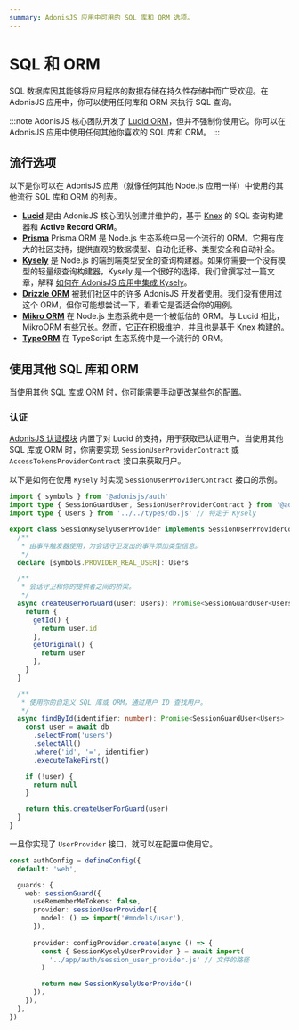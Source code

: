 ```yaml
---
summary: AdonisJS 应用中可用的 SQL 库和 ORM 选项。
---
```


# SQL 和 ORM

SQL 数据库因其能够将应用程序的数据存储在持久性存储中而广受欢迎。在 AdonisJS 应用中，你可以使用任何库和 ORM 来执行 SQL 查询。

:::note
AdonisJS 核心团队开发了 [Lucid ORM](./lucid.md)，但并不强制你使用它。你可以在 AdonisJS 应用中使用任何其他你喜欢的 SQL 库和 ORM。
:::

## 流行选项

以下是你可以在 AdonisJS 应用（就像任何其他 Node.js 应用一样）中使用的其他流行 SQL 库和 ORM 的列表。

- [**Lucid**](./lucid.md) 是由 AdonisJS 核心团队创建并维护的，基于 [Knex](https://knexjs.org) 的 SQL 查询构建器和 **Active Record ORM**。
- [**Prisma**](https://prisma.io/orm) Prisma ORM 是 Node.js 生态系统中另一个流行的 ORM。它拥有庞大的社区支持，提供直观的数据模型、自动化迁移、类型安全和自动补全。
- [**Kysely**](https://kysely.dev/docs/getting-started) 是 Node.js 的端到端类型安全的查询构建器。如果你需要一个没有模型的轻量级查询构建器，Kysely 是一个很好的选择。我们曾撰写过一篇文章，解释 [如何在 AdonisJS 应用中集成 Kysely](https://adonisjs.com/blog/kysely-with-adonisjs)。
- [**Drizzle ORM**](https://orm.drizzle.team/) 被我们社区中的许多 AdonisJS 开发者使用。我们没有使用过这个 ORM，但你可能想尝试一下，看看它是否适合你的用例。
- [**Mikro ORM**](https://mikro-orm.io/docs/guide/first-entity) 在 Node.js 生态系统中是一个被低估的 ORM。与 Lucid 相比，MikroORM 有些冗长。然而，它正在积极维护，并且也是基于 Knex 构建的。
- [**TypeORM**](https://typeorm.io) 在 TypeScript 生态系统中是一个流行的 ORM。

## 使用其他 SQL 库和 ORM

当使用其他 SQL 库或 ORM 时，你可能需要手动更改某些包的配置。

### 认证

[AdonisJS 认证模块](../authentication/introduction.md) 内置了对 Lucid 的支持，用于获取已认证用户。当使用其他 SQL 库或 ORM 时，你需要实现 `SessionUserProviderContract` 或 `AccessTokensProviderContract` 接口来获取用户。

以下是如何在使用 `Kysely` 时实现 `SessionUserProviderContract` 接口的示例。

```ts
import { symbols } from '@adonisjs/auth'
import type { SessionGuardUser, SessionUserProviderContract } from '@adonisjs/auth/types/session'
import type { Users } from '../../types/db.js' // 特定于 Kysely

export class SessionKyselyUserProvider implements SessionUserProviderContract<Users> {
  /**
   * 由事件触发器使用，为会话守卫发出的事件添加类型信息。
   */   
  declare [symbols.PROVIDER_REAL_USER]: Users

  /**
   * 会话守卫和你的提供者之间的桥梁。
   */
  async createUserForGuard(user: Users): Promise<SessionGuardUser<Users>> {
    return {
      getId() {
        return user.id
      },
      getOriginal() {
        return user
      },
    }
  }

  /**
   * 使用你的自定义 SQL 库或 ORM，通过用户 ID 查找用户。
   */
  async findById(identifier: number): Promise<SessionGuardUser<Users> | null> {
    const user = await db
      .selectFrom('users')
      .selectAll()
      .where('id', '=', identifier)
      .executeTakeFirst()

    if (!user) {
      return null
    }

    return this.createUserForGuard(user)
  }
}
```

一旦你实现了 `UserProvider` 接口，就可以在配置中使用它。

```ts
const authConfig = defineConfig({
  default: 'web',

  guards: {
    web: sessionGuard({
      useRememberMeTokens: false,
      provider: sessionUserProvider({
        model: () => import('#models/user'),
      }),
      
      provider: configProvider.create(async () => {
        const { SessionKyselyUserProvider } = await import(
          '../app/auth/session_user_provider.js' // 文件的路径
        )

        return new SessionKyselyUserProvider()
      }),
    }),
  },
})
```